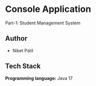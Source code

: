 
# Console Application

Part-1:  Student Management System


## Author

- Niket Patil


## Tech Stack

**Programming language:** Java 17


